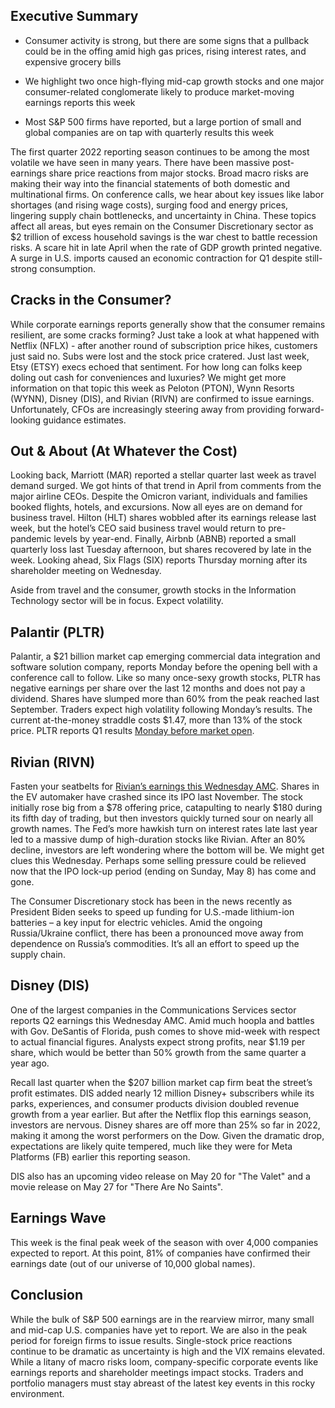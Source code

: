 ## Executive Summary

* Consumer activity is strong, but there are some signs that a pullback could be in the offing amid high gas prices, rising interest rates, and expensive grocery bills

* We highlight two once high-flying mid-cap growth stocks and one major consumer-related conglomerate likely to produce market-moving earnings reports this week

* Most S&P 500 firms have reported, but a large portion of small and global companies are on tap with quarterly results this week

The first quarter 2022 reporting season continues to be among the most volatile we have seen in many years. There have been massive post-earnings share price reactions from major stocks. Broad macro risks are making their way into the financial statements of both domestic and multinational firms. On conference calls, we hear about key issues like labor shortages (and rising wage costs), surging food and energy prices, lingering supply chain bottlenecks, and uncertainty in China. These topics affect all areas, but eyes remain on the Consumer Discretionary sector as $2 trillion of excess household savings is the war chest to battle recession risks. A scare hit in late April when the rate of GDP growth printed negative. A surge in U.S. imports caused an economic contraction for Q1 despite still-strong consumption.

## Cracks in the Consumer?

While corporate earnings reports generally show that the consumer remains resilient, are some cracks forming? Just take a look at what happened with Netflix (NFLX) - after another round of subscription price hikes, customers just said no. Subs were lost and the stock price cratered. Just last week, Etsy (ETSY) execs echoed that sentiment. For how long can folks keep doling out cash for conveniences and luxuries? We might get more information on that topic this week as Peloton (PTON), Wynn Resorts (WYNN), Disney (DIS), and Rivian (RIVN) are confirmed to issue earnings. Unfortunately, CFOs are increasingly steering away from providing forward-looking guidance estimates.

## Out & About (At Whatever the Cost)

Looking back, Marriott (MAR) reported a stellar quarter last week as travel demand surged. We got hints of that trend in April from comments from the major airline CEOs. Despite the Omicron variant, individuals and families booked flights, hotels, and excursions. Now all eyes are on demand for business travel. Hilton (HLT) shares wobbled after its earnings release last week, but the hotel’s CEO said business travel would return to pre-pandemic levels by year-end. Finally, Airbnb (ABNB) reported a small quarterly loss last Tuesday afternoon, but shares recovered by late in the week. Looking ahead, Six Flags (SIX) reports Thursday morning after its shareholder meeting on Wednesday.

Aside from travel and the consumer, growth stocks in the Information Technology sector will be in focus. Expect volatility.

## Palantir (PLTR)

Palantir, a $21 billion market cap emerging commercial data integration and software solution company, reports Monday before the opening bell with a conference call to follow. Like so many once-sexy growth stocks, PLTR has negative earnings per share over the last 12 months and does not pay a dividend. Shares have slumped more than 60% from the peak reached last September. Traders expect high volatility following Monday’s results. The current at-the-money straddle costs $1.47, more than 13% of the stock price. PLTR reports Q1 results [Monday before market open][Monday before market open].

## Rivian (RIVN)

Fasten your seatbelts for [Rivian’s earnings this Wednesday AMC][PLTR]. Shares in the EV automaker have crashed since its IPO last November. The stock initially rose big from a $78 offering price, catapulting to nearly $180 during its fifth day of trading, but then investors quickly turned sour on nearly all growth names. The Fed’s more hawkish turn on interest rates late last year led to a massive dump of high-duration stocks like Rivian. After an 80% decline, investors are left wondering where the bottom will be. We might get clues this Wednesday. Perhaps some selling pressure could be relieved now that the IPO lock-up period (ending on Sunday, May 8) has come and gone.

The Consumer Discretionary stock has been in the news recently as President Biden seeks to speed up funding for U.S.-made lithium-ion batteries – a key input for electric vehicles. Amid the ongoing Russia/Ukraine conflict, there has been a pronounced move away from dependence on Russia’s commodities. It’s all an effort to speed up the supply chain.

## Disney (DIS)

One of the largest companies in the Communications Services sector reports Q2 earnings this Wednesday AMC. Amid much hoopla and battles with Gov. DeSantis of Florida, push comes to shove mid-week with respect to actual financial figures. Analysts expect strong profits, near $1.19 per share, which would be better than 50% growth from the same quarter a year ago.

Recall last quarter when the $207 billion market cap firm beat the street’s profit estimates. DIS added nearly 12 million Disney+ subscribers while its parks, experiences, and consumer products division doubled revenue growth from a year earlier. But after the Netflix flop this earnings season, investors are nervous. Disney shares are off more than 25% so far in 2022, making it among the worst performers on the Dow. Given the dramatic drop, expectations are likely quite tempered, much like they were for Meta Platforms (FB) earlier this reporting season.

DIS also has an upcoming video release on May 20 for "The Valet" and a movie release on May 27 for "There Are No Saints". 

## Earnings Wave

This week is the final peak week of the season with over 4,000 companies expected to report. At this point, 81% of companies have confirmed their earnings date (out of our universe of 10,000 global names).

## Conclusion

While the bulk of S&P 500 earnings are in the rearview mirror, many small and mid-cap U.S. companies have yet to report. We are also in the peak period for foreign firms to issue results. Single-stock price reactions continue to be dramatic as uncertainty is high and the VIX remains elevated. While a litany of macro risks loom, company-specific corporate events like earnings reports and shareholder meetings impact stocks. Traders and portfolio managers must stay abreast of the latest key events in this rocky environment.

[Monday before market open]: https://www.wallstreethorizon.com/palantir-earnings-calendar
[PLTR]: https://www.wallstreethorizon.com/rivian-earnings-calendar
